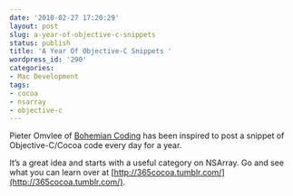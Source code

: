 ```yaml
---
date: '2010-02-27 17:20:29'
layout: post
slug: a-year-of-objective-c-snippets
status: publish
title: 'A Year Of Objective-C Snippets '
wordpress_id: '290'
categories:
- Mac Development
tags:
- cocoa
- nsarray
- objective-c
---
```


Pieter Omvlee of [Bohemian Coding](http://www.bohemiancoding.com/) has been inspired to post a snippet of Objective-C/Cocoa code every day for a year.

It’s a great idea and starts with a useful category on NSArray. Go and see what you can learn over at [http://365cocoa.tumblr.com/](http://365cocoa.tumblr.com/).
